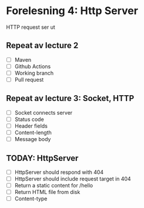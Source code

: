 # Forelesning 4: Http Server

HTTP request ser ut

## Repeat av lecture 2

* [ ] Maven
* [ ] Github Actions
* [ ] Working branch
* [ ] Pull request

## Repeat av lecture 3: Socket, HTTP

* [ ] Socket connects server
* [ ] Status code
* [ ] Header fields
* [ ] Content-length
* [ ] Message body

## TODAY: HttpServer
* [ ] HttpServer should respond with 404
* [ ] HttpServer should include request target in 404
* [ ] Return a static content for /hello
* [ ] Return HTML file from disk
* [ ] Content-type